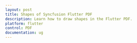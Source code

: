 ```yaml
---
layout: post
title: Shapes of Syncfusion Flutter PDF
description: Learn how to draw shapes in the Flutter PDF.
platform: flutter
control: PDF
documentation: ug
---
```



